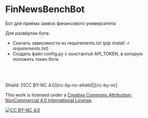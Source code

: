 <h1>FinNewsBenchBot</h1>

<p>Бот для приёма заявок финансового университета</p>

<p>Для развёртки бота:<p>
<ul>
    <li>Скачать зависимости из requirements.txt (<i>pip install -r requirements.txt</i>)</li>
    <li>Создать файл config.py с константой API_TOKEN, в которую положить токен бота</li>
</ul>


<br>
<br>
<br>
Shield: [![CC BY-NC 4.0][cc-by-nc-shield]][cc-by-nc]

This work is licensed under a
[Creative Commons Attribution-NonCommercial 4.0 International License][cc-by-nc].

[![CC BY-NC 4.0][cc-by-nc-image]][cc-by-nc]

[cc-by-nc]: https://creativecommons.org/licenses/by-nc/4.0/
[cc-by-nc-image]: https://licensebuttons.net/l/by-nc/4.0/88x31.png
[cc-by-nc-shield]: https://img.shields.io/badge/License-CC%20BY--NC%204.0-lightgrey.svg
